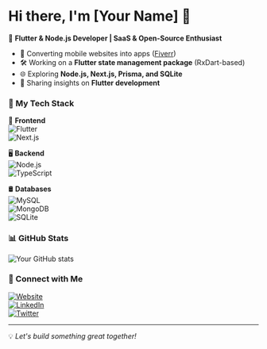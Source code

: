 # Hi there, I'm [Your Name] 👋

🚀 **Flutter & Node.js Developer | SaaS & Open-Source Enthusiast**  

- 📱 Converting mobile websites into apps ([Fiverr](#))  
- 🛠️ Working on a **Flutter state management package** (RxDart-based)  
- 🌐 Exploring **Node.js, Next.js, Prisma, and SQLite**  
- 📢 Sharing insights on **Flutter development**  

### 🚀 My Tech Stack  
📱 **Frontend**  
![Flutter](https://img.shields.io/badge/Flutter-02569B?style=flat&logo=flutter&logoColor=white)  
![Next.js](https://img.shields.io/badge/Next.js-000000?style=flat&logo=next.js&logoColor=white)  

🖥️ **Backend**  
![Node.js](https://img.shields.io/badge/Node.js-43853D?style=flat&logo=node.js&logoColor=white)  
![TypeScript](https://img.shields.io/badge/TypeScript-3178C6?style=flat&logo=typescript&logoColor=white)  

🛢️ **Databases**  
![MySQL](https://img.shields.io/badge/MySQL-4479A1?style=flat&logo=mysql&logoColor=white)  
![MongoDB](https://img.shields.io/badge/MongoDB-47A248?style=flat&logo=mongodb&logoColor=white)  
![SQLite](https://img.shields.io/badge/SQLite-003B57?style=flat&logo=sqlite&logoColor=white)  
  

### 📊 GitHub Stats  
![Your GitHub stats](https://github-readme-stats.vercel.app/api?username=your-username&show_icons=true&theme=radical)  

### 🔗 Connect with Me  
[![Website](https://img.shields.io/badge/Website-Visit-blue)](https://cards.shebaspace.com)  
[![LinkedIn](https://img.shields.io/badge/LinkedIn-Connect-blue)](#)  
[![Twitter](https://img.shields.io/badge/Twitter-Follow-blue)](#)  

---

💡 *Let's build something great together!*
